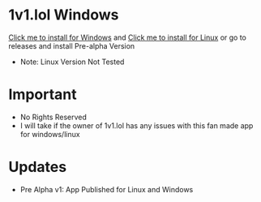# 1v1.lol Windows
[Click me to install for Windows](https://github.com/AgentHackerYT/1v1.lol/releases/download/Pre-Alpha/1v1.lol-win32-x64.zip) and [Click me to install for Linux](https://github.com/AgentHackerYT/1v1.lol/releases/download/Pre-Alpha/1v1.lol-linux-x64.zip) or go to releases and install Pre-alpha Version
- Note: Linux Version Not Tested
# Important
- No Rights Reserved
- I will take if the owner of 1v1.lol has any issues with this fan made app for windows/linux
# Updates
- Pre Alpha v1: App Published for Linux and Windows
